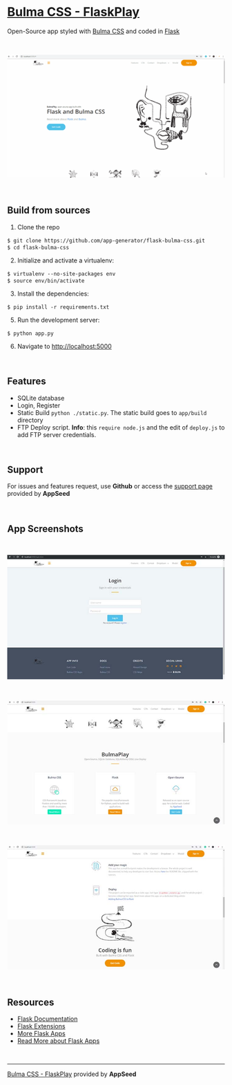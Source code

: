 # [Bulma CSS - FlaskPlay](https://appseed.us/apps/flask-apps/bulmaplay-flask-and-bulma-css)

Open-Source app styled with [Bulma CSS](https://bulma.io/) and coded in [Flask](https://palletsprojects.com/p/flask/)

<br />

![Flask Bulma CSS](https://github.com/app-generator/flask-bulma-css/blob/master/screenshots/flask-bulma-css-intro.gif)

<br />

## Build from sources

1. Clone the repo
  ```
  $ git clone https://github.com/app-generator/flask-bulma-css.git
  $ cd flask-bulma-css
  ```

2. Initialize and activate a virtualenv:
  ```
  $ virtualenv --no-site-packages env
  $ source env/bin/activate
  ```

3. Install the dependencies:
  ```
  $ pip install -r requirements.txt
  ```

5. Run the development server:
  ```
  $ python app.py
  ```

6. Navigate to [http://localhost:5000](http://localhost:5000)

<br />

## Features

- SQLite database
- Login, Register
- Static Build `python ./static.py`. The static build goes to `app/build` directory 
- FTP Deploy script. **Info**: this `require node.js` and the edit of `deploy.js` to add FTP server credentials. 

<br />

## Support

For issues and features request, use **Github** or access the [support page](https://appseed.us/support) provided by **AppSeed** 

<br />

## App Screenshots

<br />

![Flask Boilerplate - Login](https://github.com/app-generator/flask-bulma-css/blob/master/screenshots/flask-bulma-css-login.jpg)

<br />

![Flask Boilerplate - Cards](https://github.com/app-generator/flask-bulma-css/blob/master/screenshots/flask-bulma-css-cards.jpg)

<br />

![Flask Boilerplate - Cta](https://github.com/app-generator/flask-bulma-css/blob/master/screenshots/flask-bulma-css-cta.jpg)

<br />

## Resources

 - [Flask Documentation](http://flask.pocoo.org/docs/)
 - [Flask Extensions](http://flask.pocoo.org/extensions/)
 - [More Flask Apps](https://appseed.us/apps/flask-apps)
 - [Read More about Flask Apps](https://blog.appseed.us/tag/flask)

<br />

---
[Bulma CSS - FlaskPlay](https://appseed.us/apps/flask-apps/bulmaplay-flask-and-bulma-css) provided by **AppSeed**

